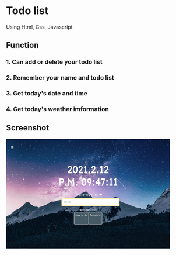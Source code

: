 # Todo list

Using Html, Css, Javascript

## Function

### 1. Can add or delete your todo list

### 2. Remember your name and todo list

### 3. Get today's date and time

### 4. Get today's weather imformation

## Screenshot

<img src="/images/screenshot.png" width="450px" height="300px" title=""></img><br/>
